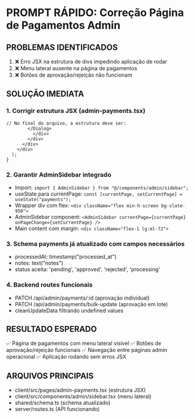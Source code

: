 # PROMPT RÁPIDO: Correção Página de Pagamentos Admin

## PROBLEMAS IDENTIFICADOS
1. ❌ Erro JSX na estrutura de divs impedindo aplicação de rodar
2. ❌ Menu lateral ausente na página de pagamentos
3. ❌ Botões de aprovação/rejeição não funcionam

## SOLUÇÃO IMEDIATA

### 1. Corrigir estrutura JSX (admin-payments.tsx)
```tsx
// No final do arquivo, a estrutura deve ser:
        </Dialog>
          </div>
        </div>
      </div>
    </div>
  );
}
```

### 2. Garantir AdminSidebar integrado
- Import: `import { AdminSidebar } from "@/components/admin/sidebar";`
- useState para currentPage: `const [currentPage, setCurrentPage] = useState("payments");`
- Wrapper div com flex: `<div className="flex min-h-screen bg-slate-950">`
- AdminSidebar component: `<AdminSidebar currentPage={currentPage} onPageChange={setCurrentPage} />`
- Main content com margin: `<div className="flex-1 lg:ml-72">`

### 3. Schema payments já atualizado com campos necessários
- processedAt: timestamp("processed_at")
- notes: text("notes") 
- status aceita: 'pending', 'approved', 'rejected', 'processing'

### 4. Backend routes funcionais
- PATCH /api/admin/payments/:id (aprovação individual)
- PATCH /api/admin/payments/bulk-update (aprovação em lote)
- cleanUpdateData filtrando undefined values

## RESULTADO ESPERADO
✅ Página de pagamentos com menu lateral visível
✅ Botões de aprovação/rejeição funcionais
✅ Navegação entre páginas admin operacional
✅ Aplicação rodando sem erros JSX

## ARQUIVOS PRINCIPAIS
- client/src/pages/admin-payments.tsx (estrutura JSX)
- client/src/components/admin/sidebar.tsx (menu lateral)
- shared/schema.ts (schema atualizado)
- server/routes.ts (API funcionando)